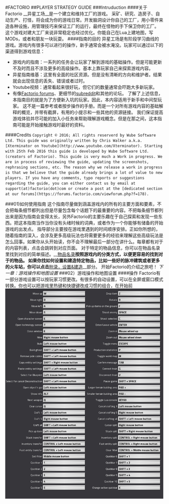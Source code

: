 #FACTORIO 
##PLAYER STRATEGY GUIDE
###Intruduction
####关于Factorio
__异星工场__是一个建立和维持工厂的游戏。
采矿、研究、造房子、自动生产、打怪，将会成为你的游戏日常。开发脑洞设计你自己的工厂，用小零件来造各种设施，用管理技巧来保证工厂的运行，最终在怪物的手下保卫你的工厂。
这个游戏对建大工厂来说非常稳定也经过优化。你能自己在Lua上建地图，写MODs，或者和朋友一块玩耍。
####指南的目的
异星工场是有阶段学习曲线的游戏。游戏内有很多可以进行的操作，新手通常会被水淹没。玩家可以通过以下的渠道得到游戏信息：
* 游戏内的指南：一系列的任务会让玩家了解到游戏的基础操作。但是可能更新不及时而且不涉及更多的高级操作。基本上靠玩家自己来探索游戏内容。
* 异星指南维基：这里有全面的社区资源。但是没有清晰的方向和维护者。结果就会出现信息的丢失、错误或者过时。
* Youtube视频：通常看起来很好玩，但它们的数量通常会吓跑大多新玩家。
* 有像[Factorio forums](https://forums.factorio.com/)、更细节的[subreddit](https://www.reddit.com/r/factorio/)和其他的论坛。
了解了上述信息，本指南目的就是为了方便新入坑的玩家。因此，本内容适用于新手和中间型玩家。
这不是一篇参考或者按步操作的手册。而是一个对所有游戏内容的基础解释的概览，并带有截屏，有用的小提示和一些其他的资源链接。
我们保证提高游戏体验并尽可能的加入小任务来帮助理解游戏概念。但是在那之间，这本指南可能是开始接触游戏时最好的资料。

####Credits
`Copyright © 2016; All rights reserverd by Wube Software Ltd.
This guide was originally written by Chris Walker a.k.a. [Xterminator on Youtube](http://www.youtube.com/Xterminator).
Starting with 25th Feb 2016 this guide is developed by Wube Software Ltd. (creators of Factorio). This guide is very much a Work in progress. We are in process of reviewing the guide, updating the screenshots, rephrasing sections, etc. The reason why we release a work in progress is that we believe that the guide already brings a lot of value to new players.
If you have any comments, typo reports or suggestions regarding the guide, you can either contact us by email at support(at)factorio(dot)com or create a post at the [dedicated section at our forums](https://forums.factorio.com/viewforum.php?f=178).`

###01)如何使用指南
这个指南尽量做到涵盖游戏内的所有的主要方面和要素，不会把每条细节都列出但是尽量包含每个话题下的最重要的内容。不把每条细节都列出来是因为指南会变得太长，另外Factorio的主要乐趣在于自己探索和发现一些东西。把这本指南当作当你没有头绪时候的词典，或者作为一个你能够有储备的开始游戏的出发点。
指导部分主要按在游戏里遇到的时间顺序安排。正如你所想的，随着指南的深入，会涉及更多高级玩法也将需要更多的经验来理解这些高级玩法是怎么回事。如果你从头开始读，你不会不理解最后一部分在讲什么。每章都有对于的内容列表，点击会跳转到对应页面。
对于特定的物品信息，你可以在物品名录里找到对应的简单描述。__[物品名录](http://guide.factorio.com/18-item-index.html)__按照游戏内的分类方式，以便更容易的找到对于的物品。
如果你找如何设置和建造特定物品，比如一些好的脉冲建筑或者更多的火车站，你可以点击__[附录，设置&建造](http://guide.factorio.com/16-additional-information-setups-and-builds.html)__部分。
开始Factorio的介绍之旅吧！
*下一章：游戏操作和地图设置*
###02）游戏操作和地图设置
####操作
Factorio有一部分游戏设置可以按玩家习惯更改。有很多的自动设置，可以在全屏或窗口模式转换。你也可以把游戏里热键和快捷键改成习惯的组合，在开始前
![图2-1.操作页面](https://raw.githubusercontent.com/Praiseium/webstraw/master/hotkeys.jpg)